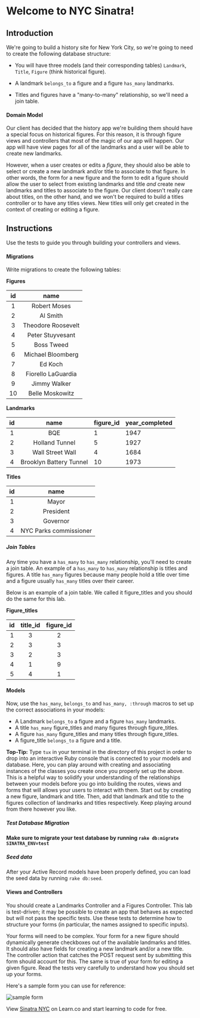 # Welcome to NYC Sinatra!

## Introduction

We're going to build a history site for New York City, so we're going to need to
create the following database structure:

- You will have three models (and their corresponding tables) `Landmark`, `Title`,
  `Figure` (think historical figure).

- A landmark `belongs_to` a figure and a figure `has_many` landmarks.
- Titles and figures have a "many-to-many" relationship, so we'll need a join table.

#### Domain Model

Our client has decided that the history app we're building them should have a
special focus on historical figures. For this reason, it is through figure views
and controllers that most of the magic of our app will happen. Our app will have
view pages for all of the landmarks and a user will be able to create new
landmarks.

However, when a user creates or edits a _figure_, they should also be able
to select or create a new landmark and/or title to associate to that figure. In
other words, the form for a new figure and the form to edit a figure should
allow the user to select from existing landmarks and title _and_ create new
landmarks and titles to associate to the figure. Our client doesn't really care
about titles, on the other hand, and we won't be required to build a titles
controller or to have any titles views. New titles will only get created in the
context of creating or editing a figure.

## Instructions

Use the tests to guide you through building your controllers and views.

#### Migrations

Write migrations to create the following tables:

**Figures**

| **id** |      **name**      |
| :----: | :----------------: |
|   1    |    Robert Moses    |
|   2    |      Al Smith      |
|   3    | Theodore Roosevelt |
|   4    |  Peter Stuyvesant  |
|   5    |     Boss Tweed     |
|   6    | Michael Bloomberg  |
|   7    |      Ed Koch       |
|   8    | Fiorello LaGuardia |
|   9    |    Jimmy Walker    |
|   10   |  Belle Moskowitz   |

**Landmarks**

| **id** |        **name**         | **figure_id** | **year_completed** |
| :----: | :---------------------: | :------------ | ------------------ |
|   1    |           BQE           | 1             | 1947               |
|   2    |     Holland Tunnel      | 5             | 1927               |
|   3    |    Wall Street Wall     | 4             | 1684               |
|   4    | Brooklyn Battery Tunnel | 10            | 1973               |

**Titles**

| **id** |        **name**        |
| :----: | :--------------------: |
|   1    |         Mayor          |
|   2    |       President        |
|   3    |        Governor        |
|   4    | NYC Parks commissioner |

##### Join Tables

Any time you have a `has_many` to `has_many` relationship, you'll need to create
a join table. An example of a `has_many` to `has_many` relationship is titles
and figures. A title `has_many` figures because many people hold a title over
time and a figure usually `has_many` titles over their career.

Below is an example of a join table. We called it figure_titles and you should
do the same for this lab.

**Figure_titles**

| **id** | **title_id** | **figure_id** |
| :----: | :----------: | :-----------: |
|   1    |      3       |       2       |
|   2    |      3       |       3       |
|   3    |      2       |       3       |
|   4    |      1       |       9       |
|   5    |      4       |       1       |

#### Models

Now, use the `has_many`, `belongs_to` and `has_many, :through` macros to set up
the correct associations in your models:

- A Landmark `belongs_to` a figure and a figure `has_many` landmarks.
- A title `has_many` figure_titles and many figures through figure_titles.
- A figure `has_many` figure_titles and many titles through figure_titles.
- A figure_title `belongs_to` a figure and a title.

**Top-Tip:** Type `tux` in your terminal in the directory of this project in order to drop
into an interactive Ruby console that is connected to your models and database.
Here, you can play around with creating and associating instances of the classes
you create once you properly set up the above. This is a helpful way to solidify
your understanding of the relationships between your models before you go into
building the routes, views and forms that will allows your users to interact
with them. Start out by creating a new figure, landmark and title. Then, add
that landmark and title to the figures collection of landmarks and titles
respectively. Keep playing around from there however you like.

##### Test Database Migration

**Make sure to migrate your test database by running `rake db:migrate SINATRA_ENV=test`**

##### Seed data

After your Active Record models have been properly defined, you can load the
seed data by running `rake db:seed`.

#### Views and Controllers

You should create a Landmarks Controller and a Figures Controller. This lab is
test-driven; it may be possible to create an app that behaves as expected but
will not pass the specific tests. Use these tests to determine how to structure
your forms (in particular, the names assigned to specific inputs).

Your forms will need to be complex. Your form for a new figure should
dynamically generate checkboxes out of the available landmarks and titles. It
should also have fields for creating a new landmark and/or a new title. The
controller action that catches the POST request sent by submitting this form
should account for this. The same is true of your form for editing a given
figure. Read the tests very carefully to understand how you should set up your
forms.

Here's a sample form you can use for reference:

![sample form](https://curriculum-content.s3.amazonaws.com/web-development/Sinatra/nyc-sinatra-sample-form.png)

<p class='util--hide'>View <a href='https://learn.co/lessons/nyc-sinatra'>Sinatra NYC</a> on Learn.co and start learning to code for free.</p>
